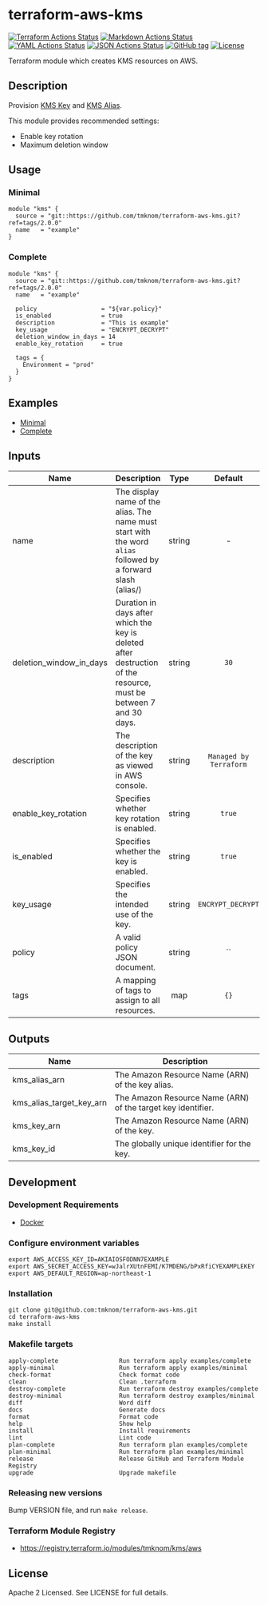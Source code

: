# terraform-aws-kms

[![Terraform Actions Status](https://github.com/tmknom/terraform-aws-kms/workflows/Terraform/badge.svg)](https://github.com/tmknom/terraform-aws-kms/actions?query=workflow%3ATerraform)
[![Markdown Actions Status](https://github.com/tmknom/terraform-aws-kms/workflows/Markdown/badge.svg)](https://github.com/tmknom/terraform-aws-kms/actions?query=workflow%3AMarkdown)
[![YAML Actions Status](https://github.com/tmknom/terraform-aws-kms/workflows/YAML/badge.svg)](https://github.com/tmknom/terraform-aws-kms/actions?query=workflow%3AYAML)
[![JSON Actions Status](https://github.com/tmknom/terraform-aws-kms/workflows/JSON/badge.svg)](https://github.com/tmknom/terraform-aws-kms/actions?query=workflow%3AJSON)
[![GitHub tag](https://img.shields.io/github/tag/tmknom/terraform-aws-kms.svg)](https://registry.terraform.io/modules/tmknom/kms/aws)
[![License](https://img.shields.io/github/license/tmknom/terraform-aws-kms.svg)](https://opensource.org/licenses/Apache-2.0)

Terraform module which creates KMS resources on AWS.

## Description

Provision [KMS Key](https://docs.aws.amazon.com/kms/latest/developerguide/overview.html) and
[KMS Alias](https://docs.aws.amazon.com/kms/latest/developerguide/programming-aliases.html).

This module provides recommended settings:

- Enable key rotation
- Maximum deletion window

## Usage

### Minimal

```hcl
module "kms" {
  source = "git::https://github.com/tmknom/terraform-aws-kms.git?ref=tags/2.0.0"
  name   = "example"
}
```

### Complete

```hcl
module "kms" {
  source = "git::https://github.com/tmknom/terraform-aws-kms.git?ref=tags/2.0.0"
  name   = "example"

  policy                  = "${var.policy}"
  is_enabled              = true
  description             = "This is example"
  key_usage               = "ENCRYPT_DECRYPT"
  deletion_window_in_days = 14
  enable_key_rotation     = true

  tags = {
    Environment = "prod"
  }
}
```

## Examples

- [Minimal](https://github.com/tmknom/terraform-aws-kms/tree/master/examples/minimal)
- [Complete](https://github.com/tmknom/terraform-aws-kms/tree/master/examples/complete)

## Inputs

| Name                    | Description                                                                                                       |  Type  |        Default         | Required |
| ----------------------- | ----------------------------------------------------------------------------------------------------------------- | :----: | :--------------------: | :------: |
| name                    | The display name of the alias. The name must start with the word `alias` followed by a forward slash (alias/)     | string |           -            |   yes    |
| deletion_window_in_days | Duration in days after which the key is deleted after destruction of the resource, must be between 7 and 30 days. | string |          `30`          |    no    |
| description             | The description of the key as viewed in AWS console.                                                              | string | `Managed by Terraform` |    no    |
| enable_key_rotation     | Specifies whether key rotation is enabled.                                                                        | string |         `true`         |    no    |
| is_enabled              | Specifies whether the key is enabled.                                                                             | string |         `true`         |    no    |
| key_usage               | Specifies the intended use of the key.                                                                            | string |   `ENCRYPT_DECRYPT`    |    no    |
| policy                  | A valid policy JSON document.                                                                                     | string |        `` | no         |
| tags                    | A mapping of tags to assign to all resources.                                                                     |  map   |          `{}`          |    no    |

## Outputs

| Name                     | Description                                                  |
| ------------------------ | ------------------------------------------------------------ |
| kms_alias_arn            | The Amazon Resource Name (ARN) of the key alias.             |
| kms_alias_target_key_arn | The Amazon Resource Name (ARN) of the target key identifier. |
| kms_key_arn              | The Amazon Resource Name (ARN) of the key.                   |
| kms_key_id               | The globally unique identifier for the key.                  |

## Development

### Development Requirements

- [Docker](https://www.docker.com/)

### Configure environment variables

```shell
export AWS_ACCESS_KEY_ID=AKIAIOSFODNN7EXAMPLE
export AWS_SECRET_ACCESS_KEY=wJalrXUtnFEMI/K7MDENG/bPxRfiCYEXAMPLEKEY
export AWS_DEFAULT_REGION=ap-northeast-1
```

### Installation

```shell
git clone git@github.com:tmknom/terraform-aws-kms.git
cd terraform-aws-kms
make install
```

### Makefile targets

```text
apply-complete                 Run terraform apply examples/complete
apply-minimal                  Run terraform apply examples/minimal
check-format                   Check format code
clean                          Clean .terraform
destroy-complete               Run terraform destroy examples/complete
destroy-minimal                Run terraform destroy examples/minimal
diff                           Word diff
docs                           Generate docs
format                         Format code
help                           Show help
install                        Install requirements
lint                           Lint code
plan-complete                  Run terraform plan examples/complete
plan-minimal                   Run terraform plan examples/minimal
release                        Release GitHub and Terraform Module Registry
upgrade                        Upgrade makefile
```

### Releasing new versions

Bump VERSION file, and run `make release`.

### Terraform Module Registry

- <https://registry.terraform.io/modules/tmknom/kms/aws>

## License

Apache 2 Licensed. See LICENSE for full details.
